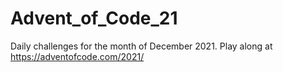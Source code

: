 # Advent_of_Code_21
Daily challenges for the month of December 2021. Play along at https://adventofcode.com/2021/
